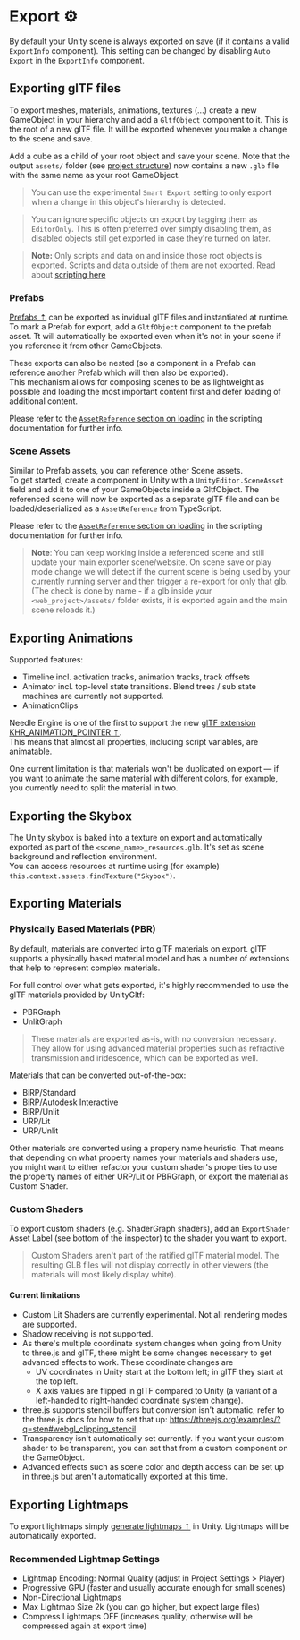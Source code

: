 # Export ⚙️
By default your Unity scene is always exported on save (if it contains a valid ``ExportInfo`` component). This setting can be changed by disabling ``Auto Export`` in the ``ExportInfo`` component.

## Exporting glTF files
To export meshes, materials, animations, textures (...) create a new GameObject in your hierarchy and add a ``GltfObject`` component to it. This is the root of a new glTF file. It will be exported whenever you make a change to the scene and save.


Add a cube as a child of your root object and save your scene. Note that the output ``assets/`` folder (see [project structure](#vite-project-structure)) now contains a new ``.glb`` file with the same name as your root GameObject.  

> You can use the experimental ``Smart Export`` setting to only export when a change in this object's hierarchy is detected. 

> You can ignore specific objects on export by tagging them as `EditorOnly`. This is often preferred over simply disabling them, as disabled objects still get exported in case they're turned on later.

> **Note:** Only scripts and data on and inside those root objects is exported. Scripts and data outside of them are not exported.  Read about [scripting here](./scripting.md)  

### Prefabs
[Prefabs ⇡](https://docs.unity3d.com/Manual/Prefabs.html) can be exported as invidual glTF files and instantiated at runtime. To mark a Prefab for export, add a ``GltfObject`` component to the prefab asset. Tt will automatically be exported even when it's not in your scene if you reference it from other GameObjects.  

These exports can also be nested (so a component in a Prefab can reference another Prefab which will then also be exported).  
This mechanism allows for composing scenes to be as lightweight as possible and loading the most important content first and defer loading of additional content.  

Please refer to the [``AssetReference`` section on loading](scripting.md#assetreference--addressables) in the scripting documentation for further info.

### Scene Assets
Similar to Prefab assets, you can reference other Scene assets.  
To get started, create a component in Unity with a ``UnityEditor.SceneAsset`` field and add it to one of your GameObjects inside a GltfObject. The referenced scene will now be exported as a separate glTF file and can be loaded/deserialized as a ``AssetReference`` from TypeScript.  

Please refer to the [``AssetReference`` section on loading](scripting.md#assetreference--addressables) in the scripting documentation for further info.

> **Note**: You can keep working inside a referenced scene and still update your main exporter scene/website. On scene save or play mode change we will detect if the current scene is being used by your currently running server and then trigger a re-export for only that glb.  
(The check is done by name - if a glb inside your ``<web_project>/assets/`` folder exists, it is exported again and the main scene reloads it.)

## Exporting Animations
Supported features:
- Timeline incl. activation tracks, animation tracks, track offsets
- Animator incl. top-level state transitions. Blend trees / sub state machines are currently not supported.
- AnimationClips

Needle Engine is one of the first to support the new [glTF extension KHR_ANIMATION_POINTER ⇡](https://github.com/ux3d/glTF/tree/extensions/KHR_animation_pointer/extensions/2.0/Khronos/KHR_animation_pointer).  
This means that almost all properties, including script variables, are animatable.  

One current limitation is that materials won't be duplicated on export — if you want to animate the same material with different colors, for example, you currently need to split the material in two. 

## Exporting the Skybox
The Unity skybox is baked into a texture on export and automatically exported as part of the ``<scene_name>_resources.glb``. It's set as scene background and reflection environment.  
You can access resources at runtime using (for example) ``this.context.assets.findTexture("Skybox")``.  

## Exporting Materials

### Physically Based Materials (PBR)
By default, materials are converted into glTF materials on export. glTF supports a physically based material model and has a number of extensions that help to represent complex materials.  

For full control over what gets exported, it's highly recommended to use the glTF materials provided by UnityGltf:
- PBRGraph
- UnlitGraph
> These materials are exported as-is, with no conversion necessary. They allow for using advanced material properties such as refractive transmission and iridescence, which can be exported as well. 

Materials that can be converted out-of-the-box:
- BiRP/Standard
- BiRP/Autodesk Interactive
- BiRP/Unlit
- URP/Lit
- URP/Unlit

Other materials are converted using a propery name heuristic. That means that depending on what property names your materials and shaders use, you might want to either refactor your custom shader's properties to use the property names of either URP/Lit or PBRGraph, or export the material as Custom Shader.

### Custom Shaders
To export custom shaders (e.g. ShaderGraph shaders), add an ``ExportShader`` Asset Label (see bottom of the inspector) to the shader you want to export.  
> Custom Shaders aren't part of the ratified glTF material model. The resulting GLB files will not display correctly in other viewers (the materials will most likely display white).

#### Current limitations
- Custom Lit Shaders are currently experimental. Not all rendering modes are supported. 
- Shadow receiving is not supported.
- As there's multiple coordinate system changes when going from Unity to three.js and glTF, there might be some changes necessary to get advanced effects to work. 
These coordinate changes are
  - UV coordinates in Unity start at the bottom left; in glTF they start at the top left.
  - X axis values are flipped in glTF compared to Unity (a variant of a left-handed to right-handed coordinate system change).
- three.js supports stencil buffers but conversion isn't automatic, refer to the three.js docs for how to set that up: https://threejs.org/examples/?q=sten#webgl_clipping_stencil  
- Transparency isn't automatically set currently. If you want your custom shader to be transparent, you can set that from a custom component on the GameObject.
- Advanced effects such as scene color and depth access can be set up in three.js but aren't automatically exported at this time.  

## Exporting Lightmaps
To export lightmaps simply [generate lightmaps ⇡](https://docs.unity3d.com/Manual/Lightmapping.html) in Unity. Lightmaps will be automatically exported.

### Recommended Lightmap Settings
- Lightmap Encoding: Normal Quality (adjust in Project Settings > Player)
- Progressive GPU (faster and usually accurate enough for small scenes)
- Non-Directional Lightmaps
- Max Lightmap Size 2k (you can go higher, but expect large files)
- Compress Lightmaps OFF (increases quality; otherwise will be compressed again at export time)
